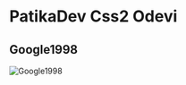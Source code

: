 # PatikaDev Css2 Odevi
## Google1998 

![Google1998](https://user-images.githubusercontent.com/79155927/149670736-edf2fb56-d4db-41cc-b95d-b18be31da3f1.png)

